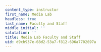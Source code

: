 ```yaml
---
content_type: instructor
first_name: Media Lab
headless: true
last_name: Faculty and Staff
middle_initial: ''
salutation: ''
title: Media Lab Faculty and Staff
uid: d9cb937e-68d2-53a7-f812-696a7702697a
---
```


